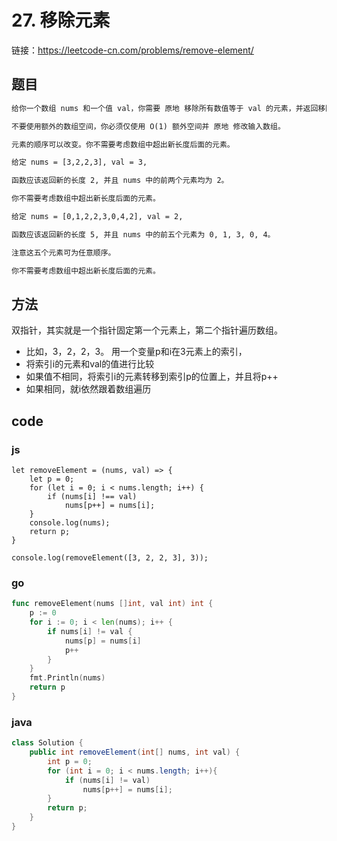 # 27. 移除元素

链接：https://leetcode-cn.com/problems/remove-element/

## 题目


```html
给你一个数组 nums 和一个值 val，你需要 原地 移除所有数值等于 val 的元素，并返回移除后数组的新长度。

不要使用额外的数组空间，你必须仅使用 O(1) 额外空间并 原地 修改输入数组。

元素的顺序可以改变。你不需要考虑数组中超出新长度后面的元素。

给定 nums = [3,2,2,3], val = 3,

函数应该返回新的长度 2, 并且 nums 中的前两个元素均为 2。

你不需要考虑数组中超出新长度后面的元素。

给定 nums = [0,1,2,2,3,0,4,2], val = 2,

函数应该返回新的长度 5, 并且 nums 中的前五个元素为 0, 1, 3, 0, 4。

注意这五个元素可为任意顺序。

你不需要考虑数组中超出新长度后面的元素。

```

## 方法

双指针，其实就是一个指针固定第一个元素上，第二个指针遍历数组。
- 比如，3，2，2，3。 用一个变量p和i在3元素上的索引，
- 将索引i的元素和val的值进行比较
- 如果值不相同，将索引i的元素转移到索引p的位置上，并且将p++
- 如果相同，就i依然跟着数组遍历


## code

### js

```js{cmd="node"}
let removeElement = (nums, val) => {
    let p = 0;
    for (let i = 0; i < nums.length; i++) {
        if (nums[i] !== val)
            nums[p++] = nums[i];
    }
    console.log(nums);
    return p;
}

console.log(removeElement([3, 2, 2, 3], 3));
```

### go

```go
func removeElement(nums []int, val int) int {
	p := 0
	for i := 0; i < len(nums); i++ {
		if nums[i] != val {
			nums[p] = nums[i]
			p++
		}
	}
	fmt.Println(nums)
	return p
}
```



### java

```java
class Solution {
    public int removeElement(int[] nums, int val) {
        int p = 0;
        for (int i = 0; i < nums.length; i++){
            if (nums[i] != val)
                nums[p++] = nums[i];
        }
        return p;
    }
}
```

